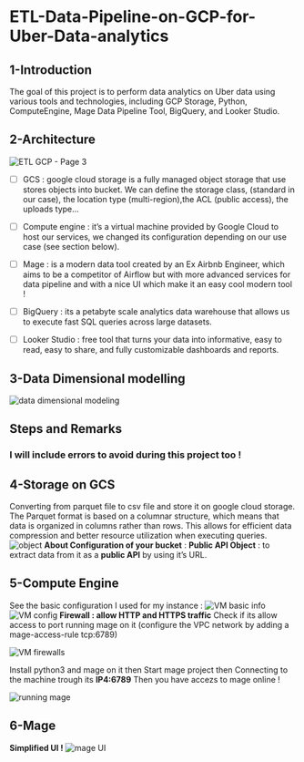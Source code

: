 # ETL-Data-Pipeline-on-GCP-for-Uber-Data-analytics
## 1-Introduction
The goal of this project is to perform data analytics on Uber data using various tools and technologies, including GCP Storage, Python, ComputeEngine, Mage Data Pipeline Tool, BigQuery, and Looker Studio.

## 2-Architecture
![ETL GCP  - Page 3](https://github.com/hafsaelgha/ETL-Data-Pipeline-on-GCP-for-Uber-Data-analytics/assets/99973359/78b0e7ea-f498-48ab-8ac8-fa055dde08f3)
- [ ] GCS : google cloud storage is a fully managed object storage that use stores objects into bucket. We can define the storage class, (standard in our case), the location type (multi-region),the ACL (public access), the uploads type… 
- [ ] Compute engine : it’s a virtual machine provided by Google Cloud to host our services, we changed its configuration depending on our use case (see section below).
- [ ] Mage : is a modern data tool created by an Ex Airbnb Engineer, which aims to be a competitor of Airflow but with more advanced services for data pipeline and with a nice UI which make it an easy cool modern tool ! 
- [ ] BigQuery : its a petabyte scale analytics data warehouse that allows us to execute fast SQL queries across large datasets.
- [ ] Looker Studio : free tool that turns your data into informative, easy to read, easy to share, and fully customizable dashboards and reports.


## 3-Data Dimensional modelling
![data dimensional modeling ](https://github.com/hafsaelgha/ETL-Data-Pipeline-on-GCP-for-Uber-Data-analytics/assets/99973359/a37510c8-3fbe-4f39-b726-e4cb54a13add)

## Steps and Remarks 
### I will include errors to avoid during this project too ! 
## 4-Storage on GCS
Converting from parquet file to csv file and store it on google cloud storage.
The Parquet format is based on a columnar structure, which means that data is organized in columns rather than rows. This allows for efficient data compression and better resource utilization when executing queries.
![object ](https://github.com/hafsaelgha/ETL-Data-Pipeline-on-GCP-for-Uber-Data-analytics/assets/99973359/678293e7-2859-4f1b-8800-4881caca399c)
**About Configuration of your bucket** : 
**Public API Object** : to extract data from it as a **public API** by using it’s URL.

## 5-Compute Engine 
See the basic configuration I used for my instance : 
![VM basic info](https://github.com/hafsaelgha/ETL-Data-Pipeline-on-GCP-for-Uber-Data-analytics/assets/99973359/597475c4-b6cb-4e9c-9344-541453cc87d1)
![VM config](https://github.com/hafsaelgha/ETL-Data-Pipeline-on-GCP-for-Uber-Data-analytics/assets/99973359/fa05ac9c-83e1-40a7-8c47-facf9d885ea1)
**Firewall : allow HTTP and HTTPS traffic**
Check if its allow access to port running mage on it (configure the VPC network by adding a mage-access-rule tcp:6789)

![VM firewalls](https://github.com/hafsaelgha/ETL-Data-Pipeline-on-GCP-for-Uber-Data-analytics/assets/99973359/5c911d00-dc9d-4aca-9311-7cd467442af4)

Install python3 and mage on it then Start mage project then Connecting to the machine trough its **IP4:6789** Then you have accezs to mage online !

![running mage](https://github.com/hafsaelgha/ETL-Data-Pipeline-on-GCP-for-Uber-Data-analytics/assets/99973359/1fb7e78d-ee46-4bb3-bb4a-6bdf20314e96)

## 6-Mage 
**Simplified UI !**
![mage UI](https://github.com/hafsaelgha/ETL-Data-Pipeline-on-GCP-for-Uber-Data-analytics/assets/99973359/711d7a77-02b8-4109-89b3-c8e14074ce65)













